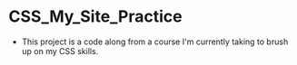 # CSS_My_Site_Practice

- This project is a code along from a course I'm currently taking to brush up on my CSS skills.
